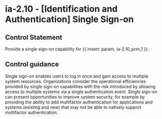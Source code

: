 # ia-2.10 - \[Identification and Authentication\] Single Sign-on

## Control Statement

Provide a single sign-on capability for {{ insert: param, ia-2.10_prm_1 }}.

## Control guidance

Single sign-on enables users to log in once and gain access to multiple system resources. Organizations consider the operational efficiencies provided by single sign-on capabilities with the risk introduced by allowing access to multiple systems via a single authentication event. Single sign-on can present opportunities to improve system security, for example by providing the ability to add multifactor authentication for applications and systems (existing and new) that may not be able to natively support multifactor authentication.
